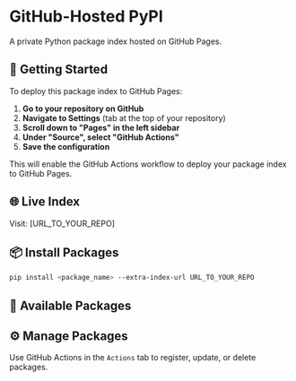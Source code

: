 # GitHub-Hosted PyPI

A private Python package index hosted on GitHub Pages.

## 🚀 Getting Started

To deploy this package index to GitHub Pages:

1. **Go to your repository on GitHub**
2. **Navigate to Settings** (tab at the top of your repository)
3. **Scroll down to "Pages" in the left sidebar**
4. **Under "Source", select "GitHub Actions"**
5. **Save the configuration**

This will enable the GitHub Actions workflow to deploy your package index to GitHub Pages.

## 🌐 Live Index

Visit: [URL_TO_YOUR_REPO]

## 📦 Install Packages

```bash
pip install <package_name> --extra-index-url URL_TO_YOUR_REPO
```

## 🚀 Available Packages

<!-- Available packages will be listed here -->

## ⚙️ Manage Packages

Use GitHub Actions in the `Actions` tab to register, update, or delete packages.
